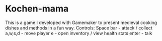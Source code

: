 # Kochen-mama
This is a game I developed with Gamemaker to present medieval cooking dishes and methods in a fun way.
Controls: 
  Space bar - attack / collect 
  a,w,s,d - move player 
  e - open inventory / view health stats
  enter - talk 
